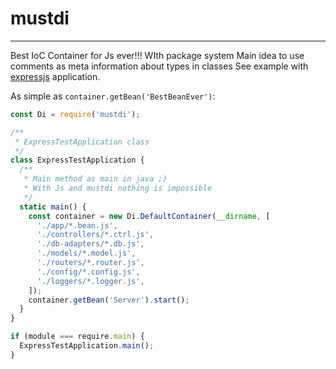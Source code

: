 # mustdi
---
Best IoC Container for Js ever!!! WIth package system
Main idea to use comments as meta information about types in classes
See example with [expressjs](https://github.com/mikefaraponov/mustdi-express-js-example) application.

As simple as `container.getBean('BestBeanEver')`:

```js
const Di = require('mustdi');

/**
 * ExpressTestApplication class
 */
class ExpressTestApplication {
  /**
   * Main method as main in java ;)
   * With Js and mustdi nothing is impossible
   */
  static main() {
    const container = new Di.DefaultContainer(__dirname, [
      './app/*.bean.js',
      './controllers/*.ctrl.js',
      './db-adapters/*.db.js',
      './models/*.model.js',
      './routers/*.router.js',
      './config/*.config.js',
      './loggers/*.logger.js',
    ]);
    container.getBean('Server').start();
  }
}

if (module === require.main) {
  ExpressTestApplication.main();
}
```
